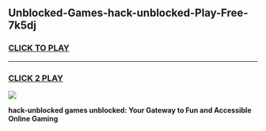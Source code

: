 
## Unblocked-Games-hack-unblocked-Play-Free-7k5dj
<h3>
<a href="https://premium76.site?title=hack-unblocked&ref=21A">CLICK TO PLAY</a></h3>
<hr>

<h3>
<a href="https://premium76.site?title=hack-unblocked&ref=21A">CLICK 2 PLAY</a>
  
</h3>

<a href="https://premium76.site?title=hack-unblocked&ref=21A"><img src="https://clearcache.store/games.png"></a>


**hack-unblocked games unblocked: Your Gateway to Fun and Accessible Online Gaming**
